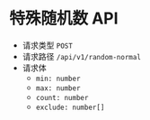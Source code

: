 # 特殊随机数 API

- 请求类型 `POST`
- 请求路径 `/api/v1/random-normal`
- 请求体
  - `min: number`
  - `max: number`
  - `count: number`
  - `exclude: number[]`

